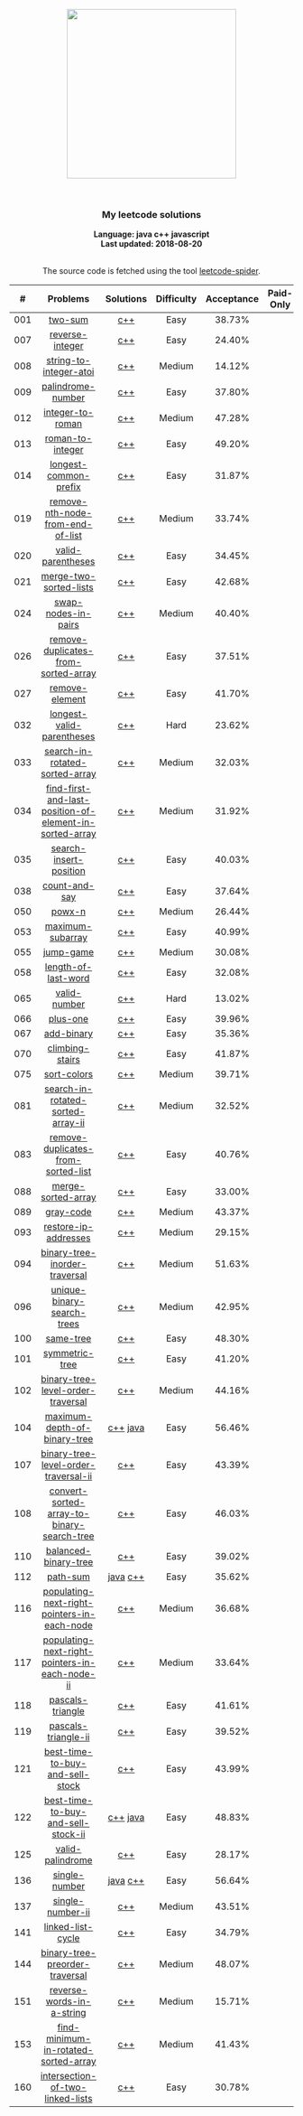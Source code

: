 <p align="center"><img width="300" src="https://raw.githubusercontent.com/Ma63d/leetcode-spider/master/img/site-logo.png"></p>
<p align="center">
    <img src="https://img.shields.io/badge/Solved/Total(Locked)-56/839(139)-green.svg?style=flat-square" alt="">
    <img src="https://img.shields.io/badge/Hard-2-blue.svg?style=flat-square" alt="">
    <img src="https://img.shields.io/badge/Medium-21-blue.svg?style=flat-square" alt="">
    <img src="https://img.shields.io/badge/Easy-33-blue.svg?style=flat-square" alt="">
</p>
<h3 align="center">My leetcode solutions</h3>

<p align="center">
    <b>Language: java c++ javascript</b>
    <br>
    <b>Last updated: 2018-08-20</b>
    <br><br>
</p>
<!--请保留下面这行信息，让更多用户了解到这个小爬虫，衷心感谢您的支持-->
<p align="center">The source code is fetched using the tool <a href="https://github.com/Ma63d/leetcode-spider">leetcode-spider</a>.</p>

| # | Problems | Solutions | Difficulty | Acceptance | Paid-Only
|:--:|:-----:|:---------:|:----:|:----:|:----:|
|001|[two-sum](https://leetcode.com/problems/two-sum/)| [c++](.&#x2F;algorithms&#x2F;001.two-sum)|Easy|38.73%||
|007|[reverse-integer](https://leetcode.com/problems/reverse-integer/)| [c++](.&#x2F;algorithms&#x2F;007.reverse-integer)|Easy|24.40%||
|008|[string-to-integer-atoi](https://leetcode.com/problems/string-to-integer-atoi/)| [c++](.&#x2F;algorithms&#x2F;008.string-to-integer-atoi)|Medium|14.12%||
|009|[palindrome-number](https://leetcode.com/problems/palindrome-number/)| [c++](.&#x2F;algorithms&#x2F;009.palindrome-number)|Easy|37.80%||
|012|[integer-to-roman](https://leetcode.com/problems/integer-to-roman/)| [c++](.&#x2F;algorithms&#x2F;012.integer-to-roman)|Medium|47.28%||
|013|[roman-to-integer](https://leetcode.com/problems/roman-to-integer/)| [c++](.&#x2F;algorithms&#x2F;013.roman-to-integer)|Easy|49.20%||
|014|[longest-common-prefix](https://leetcode.com/problems/longest-common-prefix/)| [c++](.&#x2F;algorithms&#x2F;014.longest-common-prefix)|Easy|31.87%||
|019|[remove-nth-node-from-end-of-list](https://leetcode.com/problems/remove-nth-node-from-end-of-list/)| [c++](.&#x2F;algorithms&#x2F;019.remove-nth-node-from-end-of-list)|Medium|33.74%||
|020|[valid-parentheses](https://leetcode.com/problems/valid-parentheses/)| [c++](.&#x2F;algorithms&#x2F;020.valid-parentheses)|Easy|34.45%||
|021|[merge-two-sorted-lists](https://leetcode.com/problems/merge-two-sorted-lists/)| [c++](.&#x2F;algorithms&#x2F;021.merge-two-sorted-lists)|Easy|42.68%||
|024|[swap-nodes-in-pairs](https://leetcode.com/problems/swap-nodes-in-pairs/)| [c++](.&#x2F;algorithms&#x2F;024.swap-nodes-in-pairs)|Medium|40.40%||
|026|[remove-duplicates-from-sorted-array](https://leetcode.com/problems/remove-duplicates-from-sorted-array/)| [c++](.&#x2F;algorithms&#x2F;026.remove-duplicates-from-sorted-array)|Easy|37.51%||
|027|[remove-element](https://leetcode.com/problems/remove-element/)| [c++](.&#x2F;algorithms&#x2F;027.remove-element)|Easy|41.70%||
|032|[longest-valid-parentheses](https://leetcode.com/problems/longest-valid-parentheses/)| [c++](.&#x2F;algorithms&#x2F;032.longest-valid-parentheses)|Hard|23.62%||
|033|[search-in-rotated-sorted-array](https://leetcode.com/problems/search-in-rotated-sorted-array/)| [c++](.&#x2F;algorithms&#x2F;033.search-in-rotated-sorted-array)|Medium|32.03%||
|034|[find-first-and-last-position-of-element-in-sorted-array](https://leetcode.com/problems/find-first-and-last-position-of-element-in-sorted-array/)| [c++](.&#x2F;algorithms&#x2F;034.find-first-and-last-position-of-element-in-sorted-array)|Medium|31.92%||
|035|[search-insert-position](https://leetcode.com/problems/search-insert-position/)| [c++](.&#x2F;algorithms&#x2F;035.search-insert-position)|Easy|40.03%||
|038|[count-and-say](https://leetcode.com/problems/count-and-say/)| [c++](.&#x2F;algorithms&#x2F;038.count-and-say)|Easy|37.64%||
|050|[powx-n](https://leetcode.com/problems/powx-n/)| [c++](.&#x2F;algorithms&#x2F;050.powx-n)|Medium|26.44%||
|053|[maximum-subarray](https://leetcode.com/problems/maximum-subarray/)| [c++](.&#x2F;algorithms&#x2F;053.maximum-subarray)|Easy|40.99%||
|055|[jump-game](https://leetcode.com/problems/jump-game/)| [c++](.&#x2F;algorithms&#x2F;055.jump-game)|Medium|30.08%||
|058|[length-of-last-word](https://leetcode.com/problems/length-of-last-word/)| [c++](.&#x2F;algorithms&#x2F;058.length-of-last-word)|Easy|32.08%||
|065|[valid-number](https://leetcode.com/problems/valid-number/)| [c++](.&#x2F;algorithms&#x2F;065.valid-number)|Hard|13.02%||
|066|[plus-one](https://leetcode.com/problems/plus-one/)| [c++](.&#x2F;algorithms&#x2F;066.plus-one)|Easy|39.96%||
|067|[add-binary](https://leetcode.com/problems/add-binary/)| [c++](.&#x2F;algorithms&#x2F;067.add-binary)|Easy|35.36%||
|070|[climbing-stairs](https://leetcode.com/problems/climbing-stairs/)| [c++](.&#x2F;algorithms&#x2F;070.climbing-stairs)|Easy|41.87%||
|075|[sort-colors](https://leetcode.com/problems/sort-colors/)| [c++](.&#x2F;algorithms&#x2F;075.sort-colors)|Medium|39.71%||
|081|[search-in-rotated-sorted-array-ii](https://leetcode.com/problems/search-in-rotated-sorted-array-ii/)| [c++](.&#x2F;algorithms&#x2F;081.search-in-rotated-sorted-array-ii)|Medium|32.52%||
|083|[remove-duplicates-from-sorted-list](https://leetcode.com/problems/remove-duplicates-from-sorted-list/)| [c++](.&#x2F;algorithms&#x2F;083.remove-duplicates-from-sorted-list)|Easy|40.76%||
|088|[merge-sorted-array](https://leetcode.com/problems/merge-sorted-array/)| [c++](.&#x2F;algorithms&#x2F;088.merge-sorted-array)|Easy|33.00%||
|089|[gray-code](https://leetcode.com/problems/gray-code/)| [c++](.&#x2F;algorithms&#x2F;089.gray-code)|Medium|43.37%||
|093|[restore-ip-addresses](https://leetcode.com/problems/restore-ip-addresses/)| [c++](.&#x2F;algorithms&#x2F;093.restore-ip-addresses)|Medium|29.15%||
|094|[binary-tree-inorder-traversal](https://leetcode.com/problems/binary-tree-inorder-traversal/)| [c++](.&#x2F;algorithms&#x2F;094.binary-tree-inorder-traversal)|Medium|51.63%||
|096|[unique-binary-search-trees](https://leetcode.com/problems/unique-binary-search-trees/)| [c++](.&#x2F;algorithms&#x2F;096.unique-binary-search-trees)|Medium|42.95%||
|100|[same-tree](https://leetcode.com/problems/same-tree/)| [c++](.&#x2F;algorithms&#x2F;100.same-tree)|Easy|48.30%||
|101|[symmetric-tree](https://leetcode.com/problems/symmetric-tree/)| [c++](.&#x2F;algorithms&#x2F;101.symmetric-tree)|Easy|41.20%||
|102|[binary-tree-level-order-traversal](https://leetcode.com/problems/binary-tree-level-order-traversal/)| [c++](.&#x2F;algorithms&#x2F;102.binary-tree-level-order-traversal)|Medium|44.16%||
|104|[maximum-depth-of-binary-tree](https://leetcode.com/problems/maximum-depth-of-binary-tree/)| [c++](.&#x2F;algorithms&#x2F;104.maximum-depth-of-binary-tree) [java](.&#x2F;algorithms&#x2F;104.maximum-depth-of-binary-tree)|Easy|56.46%||
|107|[binary-tree-level-order-traversal-ii](https://leetcode.com/problems/binary-tree-level-order-traversal-ii/)| [c++](.&#x2F;algorithms&#x2F;107.binary-tree-level-order-traversal-ii)|Easy|43.39%||
|108|[convert-sorted-array-to-binary-search-tree](https://leetcode.com/problems/convert-sorted-array-to-binary-search-tree/)| [c++](.&#x2F;algorithms&#x2F;108.convert-sorted-array-to-binary-search-tree)|Easy|46.03%||
|110|[balanced-binary-tree](https://leetcode.com/problems/balanced-binary-tree/)| [c++](.&#x2F;algorithms&#x2F;110.balanced-binary-tree)|Easy|39.02%||
|112|[path-sum](https://leetcode.com/problems/path-sum/)| [java](.&#x2F;algorithms&#x2F;112.path-sum) [c++](.&#x2F;algorithms&#x2F;112.path-sum)|Easy|35.62%||
|116|[populating-next-right-pointers-in-each-node](https://leetcode.com/problems/populating-next-right-pointers-in-each-node/)| [c++](.&#x2F;algorithms&#x2F;116.populating-next-right-pointers-in-each-node)|Medium|36.68%||
|117|[populating-next-right-pointers-in-each-node-ii](https://leetcode.com/problems/populating-next-right-pointers-in-each-node-ii/)| [c++](.&#x2F;algorithms&#x2F;117.populating-next-right-pointers-in-each-node-ii)|Medium|33.64%||
|118|[pascals-triangle](https://leetcode.com/problems/pascals-triangle/)| [c++](.&#x2F;algorithms&#x2F;118.pascals-triangle)|Easy|41.61%||
|119|[pascals-triangle-ii](https://leetcode.com/problems/pascals-triangle-ii/)| [c++](.&#x2F;algorithms&#x2F;119.pascals-triangle-ii)|Easy|39.52%||
|121|[best-time-to-buy-and-sell-stock](https://leetcode.com/problems/best-time-to-buy-and-sell-stock/)| [c++](.&#x2F;algorithms&#x2F;121.best-time-to-buy-and-sell-stock)|Easy|43.99%||
|122|[best-time-to-buy-and-sell-stock-ii](https://leetcode.com/problems/best-time-to-buy-and-sell-stock-ii/)| [c++](.&#x2F;algorithms&#x2F;122.best-time-to-buy-and-sell-stock-ii) [java](.&#x2F;algorithms&#x2F;122.best-time-to-buy-and-sell-stock-ii)|Easy|48.83%||
|125|[valid-palindrome](https://leetcode.com/problems/valid-palindrome/)| [c++](.&#x2F;algorithms&#x2F;125.valid-palindrome)|Easy|28.17%||
|136|[single-number](https://leetcode.com/problems/single-number/)| [java](.&#x2F;algorithms&#x2F;136.single-number) [c++](.&#x2F;algorithms&#x2F;136.single-number)|Easy|56.64%||
|137|[single-number-ii](https://leetcode.com/problems/single-number-ii/)| [c++](.&#x2F;algorithms&#x2F;137.single-number-ii)|Medium|43.51%||
|141|[linked-list-cycle](https://leetcode.com/problems/linked-list-cycle/)| [c++](.&#x2F;algorithms&#x2F;141.linked-list-cycle)|Easy|34.79%||
|144|[binary-tree-preorder-traversal](https://leetcode.com/problems/binary-tree-preorder-traversal/)| [c++](.&#x2F;algorithms&#x2F;144.binary-tree-preorder-traversal)|Medium|48.07%||
|151|[reverse-words-in-a-string](https://leetcode.com/problems/reverse-words-in-a-string/)| [c++](.&#x2F;algorithms&#x2F;151.reverse-words-in-a-string)|Medium|15.71%||
|153|[find-minimum-in-rotated-sorted-array](https://leetcode.com/problems/find-minimum-in-rotated-sorted-array/)| [c++](.&#x2F;algorithms&#x2F;153.find-minimum-in-rotated-sorted-array)|Medium|41.43%||
|160|[intersection-of-two-linked-lists](https://leetcode.com/problems/intersection-of-two-linked-lists/)| [c++](.&#x2F;algorithms&#x2F;160.intersection-of-two-linked-lists)|Easy|30.78%||

